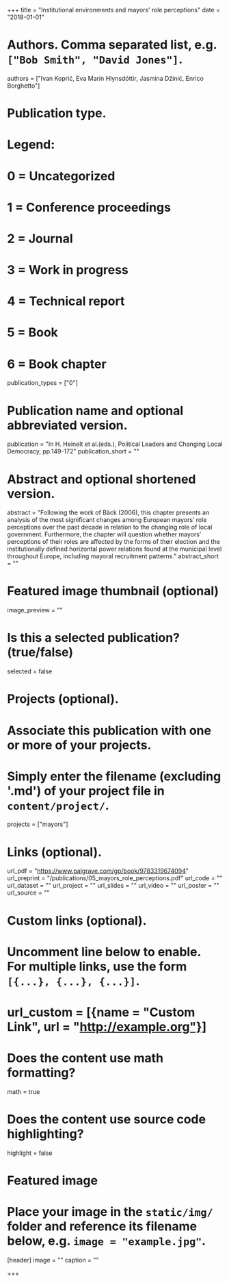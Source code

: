 +++
title = "Institutional environments and mayors’ role perceptions"
date = "2018-01-01"

# Authors. Comma separated list, e.g. `["Bob Smith", "David Jones"]`.
authors = ["Ivan Koprić, Eva Marín Hlynsdóttir, Jasmina Džinić, Enrico Borghetto"]

# Publication type.
# Legend:
# 0 = Uncategorized
# 1 = Conference proceedings
# 2 = Journal
# 3 = Work in progress
# 4 = Technical report
# 5 = Book
# 6 = Book chapter
publication_types = ["0"]

# Publication name and optional abbreviated version.
publication = "In H. Heinelt et al.(eds.), Political Leaders and Changing Local Democracy, pp.149-172"
publication_short = ""

# Abstract and optional shortened version.
abstract = "Following the work of Bäck (2006), this chapter presents an analysis of the most significant changes among European mayors’ role perceptions over the past decade in relation to the changing role of local government. Furthermore, the chapter will question whether mayors’ perceptions of their roles are affected by the forms of their election and the institutionally defined horizontal power relations found at the municipal level throughout Europe, including mayoral recruitment patterns."
abstract_short = ""

# Featured image thumbnail (optional)
image_preview = ""

# Is this a selected publication? (true/false)
selected = false

# Projects (optional).
#   Associate this publication with one or more of your projects.
#   Simply enter the filename (excluding '.md') of your project file in `content/project/`.
projects = ["mayors"]

# Links (optional).
url_pdf = "https://www.palgrave.com/gp/book/9783319674094"
url_preprint = "/publications/05_mayors_role_perceptions.pdf"
url_code = ""
url_dataset = ""
url_project = ""
url_slides = ""
url_video = ""
url_poster = ""
url_source = ""

# Custom links (optional).
#   Uncomment line below to enable. For multiple links, use the form `[{...}, {...}, {...}]`.
# url_custom = [{name = "Custom Link", url = "http://example.org"}]

# Does the content use math formatting?
math = true

# Does the content use source code highlighting?
highlight = false

# Featured image
# Place your image in the `static/img/` folder and reference its filename below, e.g. `image = "example.jpg"`.
[header]
image = ""
caption = ""

+++